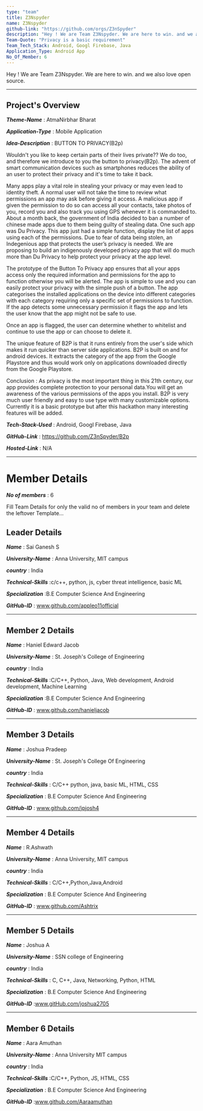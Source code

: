 ```yaml
---
type: "team"                   
title: Z3Nspyder
name: Z3Nspyder
github-link: "https://github.com/orgs/Z3nSpyder"
description: "Hey ! We are Team Z3Nspyder. We are here to win. and we also love open source."
Team-Quote: "Privacy is a basic requirement"
Team_Tech_Stack: Android, Googl Firebase, Java
Application_Type: Android App
No_Of_Member: 6
---
```


Hey ! We are Team Z3Nspyder. We are here to win. and we also love open source.

---

## Project's Overview

_**Theme-Name**_ : AtmaNirbhar Bharat

_**Application-Type**_ :   Mobile Application

_**Idea-Description**_ :             BUTTON TO PRIVACY(B2p)

Wouldn't you like to keep certain parts of their lives private?? We do too, and therefore we introduce to you the button to privacy(B2p). The advent of smart communication devices such as smartphones reduces the ability of an user to protect their privacy and it's time to take it back.

Many apps play a vital role in stealing your privacy or may even lead to identity theft. A normal user will not take the time to review what permissions an app may ask before giving it access. A malicious app if given the permission to do so can access all your contacts, take photos of you, record you and also track you using GPS whenever it is commanded to.
About a month back, the government of India decided to ban a number of chinese made apps due to them being guilty of stealing data. One such app was Du Privacy. This app just had a simple function, display the list of apps using each of the permissions. Due to fear of data being stolen, an Indegenious app that protects the user’s privacy is needed. We are proposing to build an indigenously developed privacy app that will do much more than Du Privacy to help protect your privacy at the app level. 

The prototype of the Button To Privacy app ensures that all your apps access only the required information and permissions for the app to function otherwise you will be alerted. The app is simple to use and you can easily protect your privacy with the simple push of a button. The app categorises the installed applications on the device into different categories with each category requiring only a specific set of permissions to function. If the app detects some unnecessary permission it flags the app and lets the user know that the app might not be safe to use. 

Once an app is flagged, the user can determine whether to whitelist and continue to use the app or can choose to delete it.

The unique feature of B2P is that it runs entirely from the user's side which makes it run quicker than server side applications. B2P is built on and for android devices. It extracts the category of the app from the Google Playstore and thus would work only on applications downloaded directly from the Google Playstore.


Conclusion :
	As privacy is the most important thing in this 21th century, our app provides complete protection to your personal data.You will get an awareness of the various permissions of the apps you install. B2P is very much user friendly and easy to use type with many customizable options. Currently it is a basic prototype but after this hackathon many interesting features will be added. 
	


_**Tech-Stack-Used**_ :   Android, Googl Firebase, Java

_**GitHub-Link**_ :   https://github.com/Z3nSpyder/B2p

_**Hosted-Link**_ :    N/A

---

# Member Details

_**No of members**_ : 6

Fill Team Details for only the valid no of members in your team and delete the leftover Template...

## Leader Details

_**Name**_ : Sai Ganesh S

_**University-Name**_ : Anna University, MIT campus

_**country**_ : India
 
_**Technical-Skills**_ :c/c++, python, js, cyber threat intelligence, basic ML

_**Specialization**_ :B.E Computer Science And Engineering

_**GitHub-ID**_ : www.github.com/appleo11official 

---

## Member 2 Details

_**Name**_ : Haniel Edward Jacob

_**University-Name**_ : St. Joseph's College of Engineering

_**country**_ : India
 
_**Technical-Skills**_ :C/C++,  Python, Java, Web development, Android development, Machine Learning

_**Specialization**_ :B.E Computer Science And Engineering

_**GitHub-ID**_ : www.github.com/hanieljacob  

---

## Member 3 Details

_**Name**_ : Joshua Pradeep

_**University-Name**_ :  St. Joseph's College Of Engineering 

_**country**_ : India 
 
_**Technical-Skills**_ : C/C++   python, java, basic ML, HTML, CSS

_**Specialization**_ : B.E Computer Science And Engineering

_**GitHub-ID**_ :  www.github.com/jpjosh4  

---

## Member 4 Details

_**Name**_ : R.Ashwath

_**University-Name**_ : Anna University, MIT campus

_**country**_ : India
 
_**Technical-Skills**_ : C/C++,Python,Java,Android

_**Specialization**_ : B.E Computer Science And Engineering

_**GitHub-ID**_ : www.github.com/Ashtrix

---

## Member 5 Details

_**Name**_ : Joshua A

_**University-Name**_ : SSN college of Engineering 

_**country**_ : India
 
_**Technical-Skills**_ : C, C++, Java, Networking, Python, HTML

_**Specialization**_ : B.E Computer Science And Engineering

_**GitHub-ID**_ :www.gitHub.com/joshua2705  

---

## Member 6 Details

_**Name**_ : Aara Amuthan

_**University-Name**_ : Anna University MIT campus

_**country**_ : India
 
_**Technical-Skills**_ :C/C++, Python, JS, HTML, CSS

_**Specialization**_ : B.E Computer Science And Engineering

_**GitHub-ID**_ :www.github.com/Aaraamuthan  


